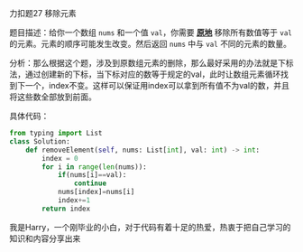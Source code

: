 力扣题27 移除元素

题目描述：给你一个数组 `nums` 和一个值 `val`，你需要 **[原地](https://baike.baidu.com/item/原地算法)** 移除所有数值等于 `val` 的元素。元素的顺序可能发生改变。然后返回 `nums` 中与 `val` 不同的元素的数量。

分析：那么根据这个题，涉及到原数组元素的删除，那么最好采用的办法就是下标法，通过创建新的下标，当下标对应的数等于规定的val，此时让数组元素循环找到下一个，index不变。这样可以保证用index可以拿到所有值不为val的数，并且将这些数全部放到前面。

具体代码：

```python
from typing import List
class Solution:
    def removeElement(self, nums: List[int], val: int) -> int:
        index = 0
        for i in range(len(nums)):
            if(nums[i]==val):
                continue
            nums[index]=nums[i]
            index+=1
        return index
```

我是Harry，一个刚毕业的小白，对于代码有着十足的热爱，热衷于把自己学习的知识和内容分享出来

